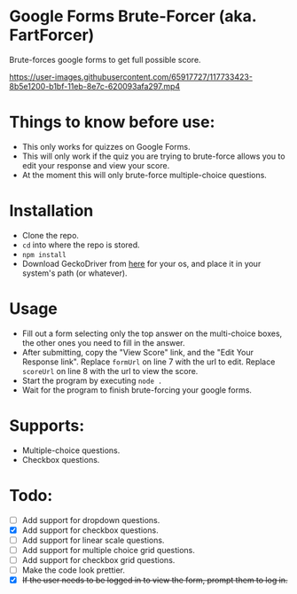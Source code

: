 # Google Forms Brute-Forcer (aka. FartForcer)
Brute-forces google forms to get full possible score.

https://user-images.githubusercontent.com/65917727/117733423-8b5e1200-b1bf-11eb-8e7c-620093afa297.mp4

# Things to know before use:
* This only works for quizzes on Google Forms.
* This will only work if the quiz you are trying to brute-force allows you to edit your response and view your score.
* At the moment this will only brute-force multiple-choice questions. 

# Installation
* Clone the repo.
* `cd` into where the repo is stored.
* `npm install`
* Download GeckoDriver from [here](https://github.com/mozilla/geckodriver/releases) for your os, and place it in your system's path (or whatever).

# Usage
* Fill out a form selecting only the top answer on the multi-choice boxes, the other ones you need to fill in the answer.
* After submitting, copy the "View Score" link, and the "Edit Your Response link". Replace `formUrl` on line 7 with the url to edit. Replace `scoreUrl` on line 8 with the url to view the score.
* Start the program by executing `node .`
* Wait for the program to finish brute-forcing your google forms.

# Supports:
* Multiple-choice questions.
* Checkbox questions.

# Todo:
* [ ] Add support for dropdown questions.
* [x] Add support for checkbox questions.
* [ ] Add support for linear scale questions.
* [ ] Add support for multiple choice grid questions.
* [ ] Add support for checkbox grid questions.
* [ ] Make the code look prettier.
* [x] ~~If the user needs to be logged in to view the form, prompt them to log in.~~
